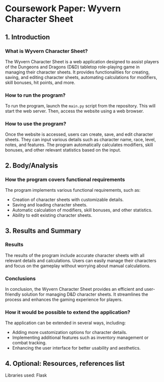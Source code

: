 # Coursework Paper: Wyvern Character Sheet

## 1. Introduction

### What is Wyvern Character Sheet?

The Wyvern Character Sheet is a web application designed to assist players of the Dungeons and Dragons (D&D) tabletop role-playing game in managing their character sheets. It provides functionalities for creating, saving, and editing character sheets, automating calculations for modifiers, skill bonuses, hit points, and more.

### How to run the program?

To run the program, launch the `main.py` script from the repository. This will start the web server. Then, access the website using a web browser.

### How to use the program?

Once the website is accessed, users can create, save, and edit character sheets. They can input various details such as character name, race, level, notes, and features. The program automatically calculates modifiers, skill bonuses, and other relevant statistics based on the input.

## 2. Body/Analysis

### How the program covers functional requirements

The program implements various functional requirements, such as:

- Creation of character sheets with customizable details.
- Saving and loading character sheets.
- Automatic calculation of modifiers, skill bonuses, and other statistics.
- Ability to edit existing character sheets.

## 3. Results and Summary

### Results

The results of the program include accurate character sheets with all relevant details and calculations. Users can easily manage their characters and focus on the gameplay without worrying about manual calculations.

### Conclusions

In conclusion, the Wyvern Character Sheet provides an efficient and user-friendly solution for managing D&D character sheets. It streamlines the process and enhances the gaming experience for players.

### How it would be possible to extend the application?

The application can be extended in several ways, including:

- Adding more customization options for character details.
- Implementing additional features such as inventory management or combat tracking.
- Enhancing the user interface for better usability and aesthetics.

## 4. Optional: Resources, references list

Libraries used: Flask
